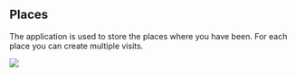 ## Places

The application is used to store the places where you have been. For each place you can create multiple visits. 

![](/profile/Images/2023-01-11-08-26-34.png)
